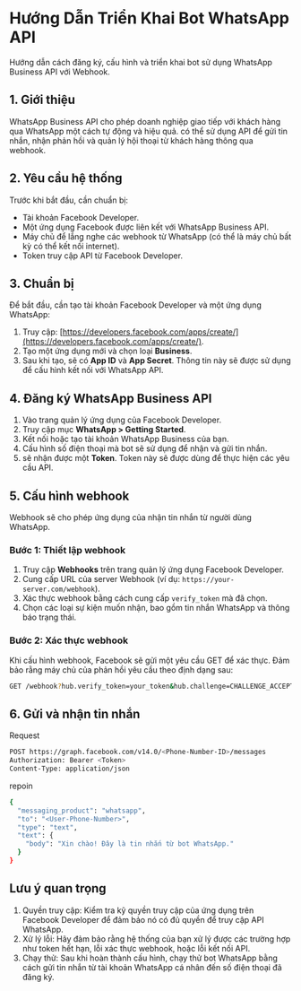 # Hướng Dẫn Triển Khai Bot WhatsApp API

Hướng dẫn cách đăng ký, cấu hình và triển khai bot sử dụng WhatsApp Business API với Webhook.

## 1. Giới thiệu

WhatsApp Business API cho phép doanh nghiệp giao tiếp với khách hàng qua WhatsApp một cách tự động và hiệu quả. có thể sử dụng API để gửi tin nhắn, nhận phản hồi và quản lý hội thoại từ khách hàng thông qua webhook.

## 2. Yêu cầu hệ thống

Trước khi bắt đầu, cần chuẩn bị:

- Tài khoản Facebook Developer.
- Một ứng dụng Facebook được liên kết với WhatsApp Business API.
- Máy chủ để lắng nghe các webhook từ WhatsApp (có thể là máy chủ bất kỳ có thể kết nối internet).
- Token truy cập API từ Facebook Developer.

## 3. Chuẩn bị

Để bắt đầu, cần tạo tài khoản Facebook Developer và một ứng dụng WhatsApp:

1. Truy cập: [https://developers.facebook.com/apps/create/](https://developers.facebook.com/apps/create/).
2. Tạo một ứng dụng mới và chọn loại **Business**.
3. Sau khi tạo, sẽ có **App ID** và **App Secret**. Thông tin này sẽ được sử dụng để cấu hình kết nối với WhatsApp API.

## 4. Đăng ký WhatsApp Business API

1. Vào trang quản lý ứng dụng của Facebook Developer.
2. Truy cập mục **WhatsApp > Getting Started**.
3. Kết nối hoặc tạo tài khoản WhatsApp Business của bạn.
4. Cấu hình số điện thoại mà bot sẽ sử dụng để nhận và gửi tin nhắn.
5. sẽ nhận được một **Token**. Token này sẽ được dùng để thực hiện các yêu cầu API.

## 5. Cấu hình webhook

Webhook sẽ cho phép ứng dụng của nhận tin nhắn từ người dùng WhatsApp.

### Bước 1: Thiết lập webhook

1. Truy cập **Webhooks** trên trang quản lý ứng dụng Facebook Developer.
2. Cung cấp URL của server Webhook (ví dụ: `https://your-server.com/webhook`).
3. Xác thực webhook bằng cách cung cấp `verify_token` mà đã chọn.
4. Chọn các loại sự kiện muốn nhận, bao gồm tin nhắn WhatsApp và thông báo trạng thái.

### Bước 2: Xác thực webhook

Khi cấu hình webhook, Facebook sẽ gửi một yêu cầu GET để xác thực. Đảm bảo rằng máy chủ của phản hồi yêu cầu theo định dạng sau:

```bash
GET /webhook?hub.verify_token=your_token&hub.challenge=CHALLENGE_ACCEPTED&hub.mode=subscribe
```

## 6. Gửi và nhận tin nhắn
Request

```bash
POST https://graph.facebook.com/v14.0/<Phone-Number-ID>/messages
Authorization: Bearer <Token>
Content-Type: application/json
```
repoin
```bash
{
  "messaging_product": "whatsapp",
  "to": "<User-Phone-Number>",
  "type": "text",
  "text": {
    "body": "Xin chào! Đây là tin nhắn từ bot WhatsApp."
  }
}
```

## Lưu ý quan trọng
1. Quyền truy cập: Kiểm tra kỹ quyền truy cập của ứng dụng trên Facebook Developer để đảm bảo nó có đủ quyền để truy cập API WhatsApp.
2. Xử lý lỗi: Hãy đảm bảo rằng hệ thống của bạn xử lý được các trường hợp như token hết hạn, lỗi xác thực webhook, hoặc lỗi kết nối API.
3. Chạy thử: Sau khi hoàn thành cấu hình, chạy thử bot WhatsApp bằng cách gửi tin nhắn từ tài khoản WhatsApp cá nhân đến số điện thoại đã đăng ký.


